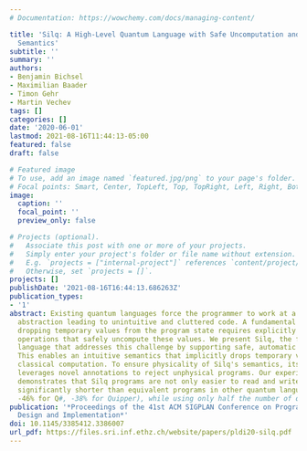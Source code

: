 ```yaml
---
# Documentation: https://wowchemy.com/docs/managing-content/

title: 'Silq: A High-Level Quantum Language with Safe Uncomputation and Intuitive
  Semantics'
subtitle: ''
summary: ''
authors:
- Benjamin Bichsel
- Maximilian Baader
- Timon Gehr
- Martin Vechev
tags: []
categories: []
date: '2020-06-01'
lastmod: 2021-08-16T11:44:13-05:00
featured: false
draft: false

# Featured image
# To use, add an image named `featured.jpg/png` to your page's folder.
# Focal points: Smart, Center, TopLeft, Top, TopRight, Left, Right, BottomLeft, Bottom, BottomRight.
image:
  caption: ''
  focal_point: ''
  preview_only: false

# Projects (optional).
#   Associate this post with one or more of your projects.
#   Simply enter your project's folder or file name without extension.
#   E.g. `projects = ["internal-project"]` references `content/project/deep-learning/index.md`.
#   Otherwise, set `projects = []`.
projects: []
publishDate: '2021-08-16T16:44:13.686263Z'
publication_types:
- '1'
abstract: Existing quantum languages force the programmer to work at a low level of
  abstraction leading to unintuitive and cluttered code. A fundamental reason is that
  dropping temporary values from the program state requires explicitly applying quantum
  operations that safely uncompute these values. We present Silq, the first quantum
  language that addresses this challenge by supporting safe, automatic uncomputation.
  This enables an intuitive semantics that implicitly drops temporary values, as in
  classical computation. To ensure physicality of Silq's semantics, its type system
  leverages novel annotations to reject unphysical programs. Our experimental evaluation
  demonstrates that Silq programs are not only easier to read and write, but also
  significantly shorter than equivalent programs in other quantum languages (on average
  -46% for Q#, -38% for Quipper), while using only half the number of quantum primitives.
publication: '*Proceedings of the 41st ACM SIGPLAN Conference on Programming Language
  Design and Implementation*'
doi: 10.1145/3385412.3386007
url_pdf: https://files.sri.inf.ethz.ch/website/papers/pldi20-silq.pdf
---
```

